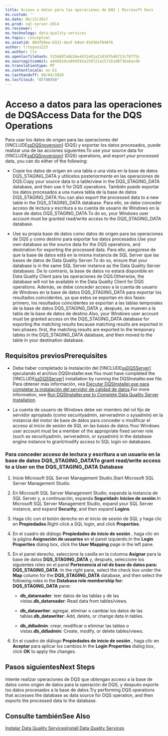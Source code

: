 ```yaml
---
title: Acceso a datos para las operaciones de DQS | Microsoft Docs
ms.custom: ''
ms.date: 06/13/2017
ms.prod: sql-server-2014
ms.reviewer: ''
ms.technology: data-quality-services
ms.topic: conceptual
ms.assetid: 88dfb9ea-6321-4eaf-b9e4-45d36ef048f6
author: lrtoyou1223
ms.author: lle
ms.openlocfilehash: 515b087a8d16e44314d1a21d3dfbd6f13c767f5c
ms.sourcegitcommit: ad4d92dce894592a259721a1571b1d8736abacdb
ms.translationtype: MT
ms.contentlocale: es-ES
ms.lasthandoff: 08/04/2020
ms.locfileid: "87746558"
---
```

# <a name="access-data-for-the-dqs-operations"></a><span data-ttu-id="cf3a5-102">Acceso a datos para las operaciones de DQS</span><span class="sxs-lookup"><span data-stu-id="cf3a5-102">Access Data for the DQS Operations</span></span>
  <span data-ttu-id="cf3a5-103">Para usar los datos de origen para las operaciones del [!INCLUDE[ssDQSnoversion](../../includes/ssdqsnoversion-md.md)] (DQS) y exportar los datos procesados, puede realizar una de las acciones siguientes:</span><span class="sxs-lookup"><span data-stu-id="cf3a5-103">To use your source data for [!INCLUDE[ssDQSnoversion](../../includes/ssdqsnoversion-md.md)] (DQS) operations, and export your processed data, you can do either of the following:</span></span>  
  
-   <span data-ttu-id="cf3a5-104">Copie los datos de origen en una tabla o una vista en la base de datos DQS_STAGING_DATA y utilícelos posteriormente en las operaciones de DQS.</span><span class="sxs-lookup"><span data-stu-id="cf3a5-104">Copy your source data to a table/view in the DQS_STAGING_DATA database, and then use it for DQS operations.</span></span> <span data-ttu-id="cf3a5-105">También puede exportar los datos procesados a una nueva tabla de la base de datos DQS_STAGING_DATA.</span><span class="sxs-lookup"><span data-stu-id="cf3a5-105">You can also export the processed data to a new table in the DQS_STAGING_DATA database.</span></span> <span data-ttu-id="cf3a5-106">Para ello, se debe conceder acceso de lectura y escritura a su cuenta de usuario de Windows en la base de datos DQS_STAGING_DATA.</span><span class="sxs-lookup"><span data-stu-id="cf3a5-106">To do so, your Windows user account must be granted read/write access to the DQS_STAGING_DATA database.</span></span>  
  
-   <span data-ttu-id="cf3a5-107">Use su propia base de datos como datos de origen para las operaciones de DQS y como destino para exportar los datos procesados.</span><span class="sxs-lookup"><span data-stu-id="cf3a5-107">Use your own database as the source data for the DQS operations, and destination for exporting the processed data.</span></span> <span data-ttu-id="cf3a5-108">Para ello, asegúrese de que la base de datos está en la misma instancia de SQL Server que las bases de datos de Data Quality Server.</span><span class="sxs-lookup"><span data-stu-id="cf3a5-108">To do so, ensure that your database is in the same SQL Server instance as the Data Quality Server databases.</span></span> <span data-ttu-id="cf3a5-109">De lo contrario, la base de datos no estará disponible en Data Quality Client para las operaciones de DQS.</span><span class="sxs-lookup"><span data-stu-id="cf3a5-109">Otherwise, the database will not be available in the Data Quality Client for DQS operations.</span></span> <span data-ttu-id="cf3a5-110">Además, se debe conceder acceso a la cuenta de usuario de Windows en la base de datos DQS_STAGING_DATA para exportar los resultados coincidentes, ya que estos se exportan en dos fases: primero, los resultados coincidentes se exportan a las tablas temporales de la base de datos DQS_STAGING_DATA y, después, se mueven a la tabla de la base de datos de destino.</span><span class="sxs-lookup"><span data-stu-id="cf3a5-110">Also, your Windows user account must be granted access on the DQS_STAGING_DATA database for exporting the matching results because matching results are exported in two phases: first, the matching results are exported to the temporary tables in the DQS_STAGING_DATA database, and then moved to the table in your destination database.</span></span>  
  
## <a name="prerequisites"></a><span data-ttu-id="cf3a5-111">Requisitos previos</span><span class="sxs-lookup"><span data-stu-id="cf3a5-111">Prerequisites</span></span>  
  
-   <span data-ttu-id="cf3a5-112">Debe haber completado la instalación del [!INCLUDE[ssDQSServer](../../includes/ssdqsserver-md.md)] ejecutando el archivo DQSInstaller.exe.</span><span class="sxs-lookup"><span data-stu-id="cf3a5-112">You must have completed the [!INCLUDE[ssDQSServer](../../includes/ssdqsserver-md.md)] installation by running the DQSInstaller.exe file.</span></span> <span data-ttu-id="cf3a5-113">Para obtener más información, vea [Ejecutar DQSInstaller.exe para completar la instalación del servidor de calidad de datos](run-dqsinstaller-exe-to-complete-data-quality-server-installation.md).</span><span class="sxs-lookup"><span data-stu-id="cf3a5-113">For more information, see [Run DQSInstaller.exe to Complete Data Quality Server Installation](run-dqsinstaller-exe-to-complete-data-quality-server-installation.md).</span></span>  
  
-   <span data-ttu-id="cf3a5-114">La cuenta de usuario de Windows debe ser miembro del rol fijo de servidor apropiado (como securityadmin, serveradmin o sysadmin) en la instancia del motor de base de datos para conceder o modificar el acceso al inicio de sesión de SQL en las bases de datos.</span><span class="sxs-lookup"><span data-stu-id="cf3a5-114">Your Windows user account must be a member of the appropriate fixed server role (such as securityadmin, serveradmin, or sysadmin) in the database engine instance to grant/modify access to SQL login on databases.</span></span>  
  
### <a name="to-grant-readwrite-access-to-a-user-on-the-dqs_staging_data-database"></a><span data-ttu-id="cf3a5-115">Para conceder acceso de lectura y escritura a un usuario en la base de datos DQS_STAGING_DATA</span><span class="sxs-lookup"><span data-stu-id="cf3a5-115">To grant read/write access to a User on the DQS_STAGING_DATA Database</span></span>  
  
1.  <span data-ttu-id="cf3a5-116">Inicie Microsoft SQL Server Management Studio.</span><span class="sxs-lookup"><span data-stu-id="cf3a5-116">Start Microsoft SQL Server Management Studio.</span></span>  
  
2.  <span data-ttu-id="cf3a5-117">En Microsoft SQL Server Management Studio, expanda la instancia de SQL Server y, a continuación, expanda **Seguridad**e **Inicios de sesión**.</span><span class="sxs-lookup"><span data-stu-id="cf3a5-117">In Microsoft SQL Server Management Studio, expand your SQL Server instance, and expand **Security**, and then expand **Logins**.</span></span>  
  
3.  <span data-ttu-id="cf3a5-118">Haga clic con el botón derecho en el inicio de sesión de SQL y haga clic en **Propiedades**.</span><span class="sxs-lookup"><span data-stu-id="cf3a5-118">Right-click a SQL login, and click **Properties**.</span></span>  
  
4.  <span data-ttu-id="cf3a5-119">En el cuadro de diálogo **Propiedades de inicio de sesión** , haga clic en la página **Asignación de usuarios** en el panel izquierdo.</span><span class="sxs-lookup"><span data-stu-id="cf3a5-119">In the **Login Properties** dialog box, click the **User Mapping** page in the left pane.</span></span>  
  
5.  <span data-ttu-id="cf3a5-120">En el panel derecho, seleccione la casilla en la columna **Asignar** para la base de datos **DQS_STAGING_DATA** y, después, seleccione los siguientes roles en el panel **Pertenencia al rol de base de datos para: DQS_STAGING_DATA** :</span><span class="sxs-lookup"><span data-stu-id="cf3a5-120">In the right pane, select the check box under the **Map** column for the **DQS_STAGING_DATA** database, and then select the following roles in the **Database role membership for: DQS_STAGING_DATA** pane:</span></span>  
  
    -   <span data-ttu-id="cf3a5-121">**db_datareader**: leer datos de las tablas y de las vistas.</span><span class="sxs-lookup"><span data-stu-id="cf3a5-121">**db_datareader**: Read data from tables/views.</span></span>  
  
    -   <span data-ttu-id="cf3a5-122">**db_datawriter**: agregar, eliminar o cambiar los datos de las tablas.</span><span class="sxs-lookup"><span data-stu-id="cf3a5-122">**db_datawriter**: Add, delete, or change data in tables.</span></span>  
  
    -   <span data-ttu-id="cf3a5-123">**db_ddladmin**: crear, modificar o eliminar las tablas o vistas.</span><span class="sxs-lookup"><span data-stu-id="cf3a5-123">**db_ddladmin**: Create, modify, or delete tables/views.</span></span>  
  
6.  <span data-ttu-id="cf3a5-124">En el cuadro de diálogo **Propiedades de inicio de sesión** , haga clic en **Aceptar** para aplicar los cambios.</span><span class="sxs-lookup"><span data-stu-id="cf3a5-124">In the **Login Properties** dialog box, click **OK** to apply the changes.</span></span>  
  
## <a name="next-steps"></a><span data-ttu-id="cf3a5-125">Pasos siguientes</span><span class="sxs-lookup"><span data-stu-id="cf3a5-125">Next Steps</span></span>  
 <span data-ttu-id="cf3a5-126">Intente realizar operaciones de DQS que obtengan acceso a la base de datos como origen de datos para la operación de DQS, y después exporte los datos procesados a la base de datos.</span><span class="sxs-lookup"><span data-stu-id="cf3a5-126">Try performing DQS operations that accesses the database as data source for DQS operation, and then exports the processed data to the database.</span></span>  
  
## <a name="see-also"></a><span data-ttu-id="cf3a5-127">Consulte también</span><span class="sxs-lookup"><span data-stu-id="cf3a5-127">See Also</span></span>  
 [<span data-ttu-id="cf3a5-128">Instalar Data Quality Services</span><span class="sxs-lookup"><span data-stu-id="cf3a5-128">Install Data Quality Services</span></span>](install-data-quality-services.md)  
  
  
